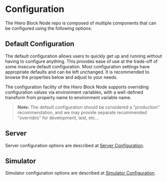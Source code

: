 # Configuration

The Hiero Block Node repo is composed of multiple components that can be configured using the following options:

## Default Configuration

The default configuration allows users to quickly get up and running without having to configure anything. This provides
ease of use at the trade-off of some insecure default configuration. Most configuration settings have appropriate
defaults and can be left unchanged. It is recommended to browse the properties below and adjust to your needs.

The configuration facility of the Hiero Block Node supports overriding configuration values via environment variables,
with a well-defined transform from property name to environment variable name.

> **Note:** The default configuration should be considered a "production" recommendation, and we may provide separate 
> recommended "overrides" for development, test, etc...

## Server

Server configuration options are described at [Server Configuration](server/configuration.md).

## Simulator

Simulator configuration options are described at [Simulator Configuration](simulator/configuration.md).
